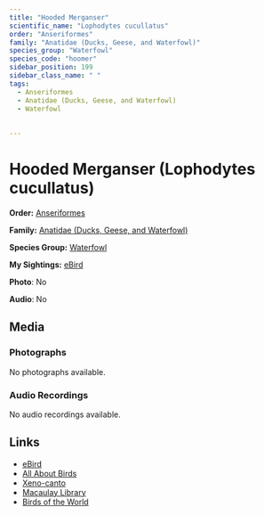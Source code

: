 ```yaml
---
title: "Hooded Merganser"
scientific_name: "Lophodytes cucullatus"
order: "Anseriformes"
family: "Anatidae (Ducks, Geese, and Waterfowl)"
species_group: "Waterfowl"
species_code: "hoomer"
sidebar_position: 199
sidebar_class_name: " "
tags: 
  - Anseriformes
  - Anatidae (Ducks, Geese, and Waterfowl)
  - Waterfowl
  
  
---
```


# Hooded Merganser (Lophodytes cucullatus)

**Order:** [Anseriformes](/tags/anseriformes)

**Family:** [Anatidae (Ducks, Geese, and Waterfowl)](/tags/anatidae-ducks-geese-and-waterfowl)

**Species Group:** [Waterfowl](/tags/waterfowl)

**My Sightings:** [eBird](https://ebird.org/lifelist?r=world&time=life&spp=hoomer)

**Photo**: No 

**Audio**: No

## Media
### Photographs
No photographs available.

### Audio Recordings
No audio recordings available.

## Links
* [eBird](https://ebird.org/species/hoomer) 
* [All About Birds](https://www.allaboutbirds.org/guide/hoomer) 
* [Xeno-canto](https://www.xeno-canto.org/species/lophodytes-cucullatus) 
* [Macaulay Library](https://search.macaulaylibrary.org/catalog?taxonCode=hoomer&sort=rating_rank_desc)
* [Birds of the World](https://birdsoftheworld.org/bow/species/hoomer)
